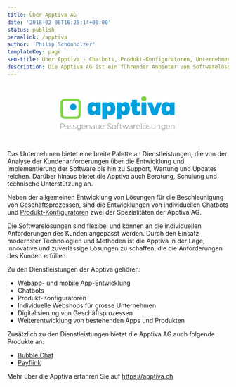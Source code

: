 ```yaml
---
title: Über Apptiva AG
date: '2018-02-06T16:25:14+00:00'
status: publish
permalink: /apptiva
author: 'Philip Schönholzer'
templateKey: page
seo-title: Über Apptiva - Chatbots, Produkt-Konfiguratoren, Unternehmenslösungen
description: Die Apptiva AG ist ein führender Anbieter von Softwarelösungen, der sich auf die Entwicklung von benutzerfreundlichen und anpassbaren Lösungen spezialisiert hat. Seit ihrer Gründung im Jahr 2015 hat die Apptiva ihren Kundenstamm kontinuierlich erweitert und ist heute ein fester Bestandteil der Schweizer IT-Landschaft.
---
```


<img src="logo-slogan.svg" style="display: block; max-width: 400px; margin-inline: auto; padding: 2em;" />

Das Unternehmen bietet eine breite Palette an Dienstleistungen, die von der Analyse der Kundenanforderungen über die Entwicklung und Implementierung der Software bis hin zu Support, Wartung und Updates reichen. Darüber hinaus bietet die Apptiva auch Beratung, Schulung und technische Unterstützung an.

Neben der allgemeinen Entwicklung von Lösungen für die Beschleunigung von Geschäftsprozessen, sind die Entwicklungen von individuellen Chatbots und [Produkt-Konfiguratoren](https://apptiva.ch/produktkonfiguratoren/) zwei der Spezialitäten der Apptiva AG.

Die Softwarelösungen sind flexibel und können an die individuellen Anforderungen des Kunden angepasst werden. Durch den Einsatz modernster Technologien und Methoden ist die Apptiva in der Lage, innovative und zuverlässige Lösungen zu schaffen, die die Anforderungen des Kunden erfüllen.

Zu den Dienstleistungen der Apptiva gehören:

- Webapp- und mobile App-Entwicklung
- Chatbots
- Produkt-Konfiguratoren
- Individuelle Webshops für grosse Unternehmen
- Digitalisierung von Geschäftsprozessen
- Weiterentwicklung von bestehenden Apps und Produkten

Zusätzlich zu den Dienstleistungen bietet die Apptiva AG auch folgende Produkte an:

- [Bubble Chat](https://www.bubble-chat.ch/)
- [Payflink](https://payflink.com/)

Mehr über die Apptiva erfahren Sie auf <https://apptiva.ch>
